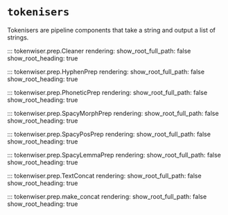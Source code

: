 # `tokenisers`

Tokenisers are pipeline components that take a string and output a list of strings.

::: tokenwiser.prep.Cleaner
    rendering:
        show_root_full_path: false
        show_root_heading: true

::: tokenwiser.prep.HyphenPrep
    rendering:
        show_root_full_path: false
        show_root_heading: true

::: tokenwiser.prep.PhoneticPrep
    rendering:
        show_root_full_path: false
        show_root_heading: true

::: tokenwiser.prep.SpacyMorphPrep
    rendering:
        show_root_full_path: false
        show_root_heading: true

::: tokenwiser.prep.SpacyPosPrep
    rendering:
        show_root_full_path: false
        show_root_heading: true

::: tokenwiser.prep.SpacyLemmaPrep
    rendering:
        show_root_full_path: false
        show_root_heading: true

::: tokenwiser.prep.TextConcat
    rendering:
        show_root_full_path: false
        show_root_heading: true

::: tokenwiser.prep.make_concat
    rendering:
        show_root_full_path: false
        show_root_heading: true
